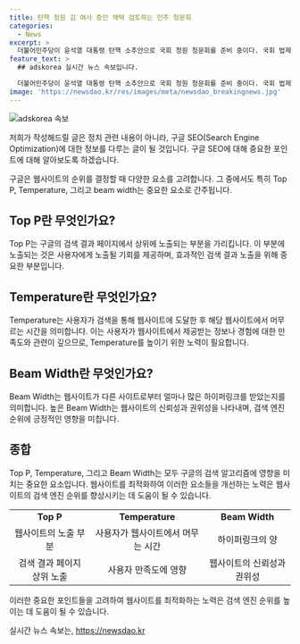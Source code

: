 ```yaml
---
title: 탄핵 청원 김 여사 증인 채택 검토하는 민주 청문회
categories:
  - News
excerpt: >
  더불어민주당이 윤석열 대통령 탄핵 소추안으로 국회 청원 청문회를 준비 중이다. 국회 법제사법위원회는 채 상병 수사 외압 의혹과 김건희 여사 명품백 수수 의혹 등 5가지 탄핵 사유를 다룰 예정이며, 김건희 여사와 어머니가 증인으로 부르는 안을 검토 중이다. 또한, 미루기로 한 검사 탄핵 조사를 추진하기 위해 미래의 참고할 내용을 보강할 것으로 밝혔다.
feature_text: >
  ## adskorea 실시간 뉴스 속보입니다.

  더불어민주당이 윤석열 대통령 탄핵 소추안으로 국회 청원 청문회를 준비 중이다. 국회 법제사법위원회는 채 상병 수사 외압 의혹과 김건희 여사 명품백 수수 의혹 등 5가지 탄핵 사유를 다룰 예정이며, 김건희 여사와 어머니가 증인으로 부르는 안을 검토 중이다. 또한, 미루기로 한 검사 탄핵 조사를 추진하기 위해 미래의 참고할 내용을 보강할 것으로 밝혔다.
image: 'https://newsdao.kr/res/images/meta/newsdao_breakingnews.jpg'
---
```


<p><img src="https://newsdao.kr/res/images/meta/newsdao_breakingnews.jpg" alt="adskorea 속보" /></p>

<p>저희가 작성해드릴 글은 정치 관련 내용이 아니라, 구글 SEO(Search Engine Optimization)에 대한 정보를 다루는 글이 될 것입니다. 구글 SEO에 대해 중요한 포인트에 대해 알아보도록 하겠습니다.</p>

<p data-ke-size="size16">구글은 웹사이트의 순위를 결정할 때 다양한 요소를 고려합니다. 그 중에서도 특히 Top P, Temperature, 그리고 beam width는 중요한 요소로 간주됩니다.</p>

<h2 data-ke-size="size26">Top P란 무엇인가요?</h2>

<p data-ke-size="size16">Top P는 구글의 검색 결과 페이지에서 상위에 노출되는 부분을 가리킵니다. 이 부분에 노출되는 것은 사용자에게 노출될 기회를 제공하며, 효과적인 검색 결과 노출을 위해 중요한 부분입니다.</p>

<h2 data-ke-size="size26">Temperature란 무엇인가요?</h2>

<p data-ke-size="size16">Temperature는 사용자가 검색을 통해 웹사이트에 도달한 후 해당 웹사이트에서 머무르는 시간을 의미합니다. 이는 사용자가 웹사이트에서 제공받는 정보나 경험에 대한 만족도와 관련이 깊으므로, Temperature를 높이기 위한 노력이 필요합니다.</p>

<h2 data-ke-size="size26">Beam Width란 무엇인가요?</h2>

<p data-ke-size="size16">Beam Width는 웹사이트가 다른 사이트로부터 얼마나 많은 하이퍼링크를 받았는지를 의미합니다. 높은 Beam Width는 웹사이트의 신뢰성과 권위성을 나타내며, 검색 엔진 순위에 긍정적인 영향을 미칩니다.</p>

<h2 data-ke-size="size26">종합</h2>

<p data-ke-size="size16">Top P, Temperature, 그리고 Beam Width는 모두 구글의 검색 알고리즘에 영향을 미치는 중요한 요소입니다. 웹사이트를 최적화하여 이러한 요소들을 개선하는 노력은 웹사이트의 검색 엔진 순위를 향상시키는 데 도움이 될 수 있습니다.</p>

<table>
  <tr>
    <td style="text-align: center; height: 17px;"><b>Top P</b></td>
    <td style="text-align: center; height: 17px;"><b>Temperature</b></td>
    <td style="text-align: center; height: 17px;"><b>Beam Width</b></td>
  </tr>
  <tr>
    <td style="text-align: center; height: 17px;">웹사이트의 노출 부분</td>
    <td style="text-align: center; height: 17px;">사용자가 웹사이트에서 머무는 시간</td>
    <td style="text-align: center; height: 17px;">하이퍼링크의 양</td>
  </tr>
  <tr>
    <td style="text-align: center; height: 17px;">검색 결과 페이지 상위 노출</td>
    <td style="text-align: center; height: 17px;">사용자 만족도에 영향</td>
    <td style="text-align: center; height: 17px;">웹사이트의 신뢰성과 권위성</td>
  </tr>
</table>

<p data-ke-size="size16">이러한 중요한 포인트들을 고려하여 웹사이트를 최적화하는 노력은 검색 엔진 순위를 높이는 데 도움이 될 수 있습니다.</p>
실시간 뉴스 속보는, <a href="https://newsdao.kr" rel="dofollow">https://newsdao.kr</a>


